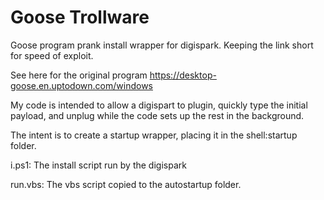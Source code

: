 # Goose Trollware
Goose program prank install wrapper for digispark. Keeping the link short for speed of exploit. 

See here for the original program https://desktop-goose.en.uptodown.com/windows

My code is intended to allow a digispart to plugin, quickly type the initial payload, and unplug while the code sets up the rest in the background.

The intent is to create a startup wrapper, placing it in the shell:startup folder. 


i.ps1: The install script run by the digispark

run.vbs: The vbs script copied to the autostartup folder.

